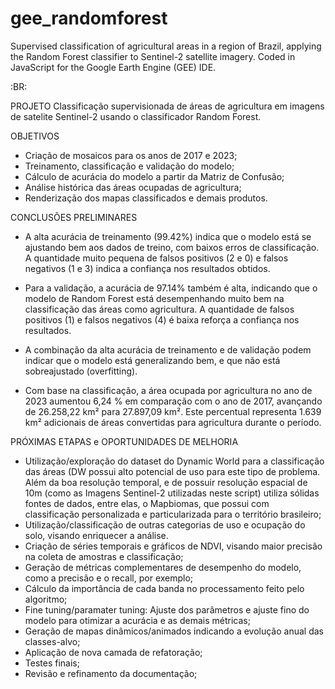 # gee_randomforest
Supervised classification of agricultural areas in a region of Brazil, applying the Random Forest classifier to Sentinel-2 satellite imagery. Coded in JavaScript for the Google Earth Engine (GEE) IDE.

:BR:

PROJETO
Classificação supervisionada de áreas de agricultura em imagens de satelite Sentinel-2 usando o classificador Random Forest.

OBJETIVOS
- Criação de mosaicos para os anos de 2017 e 2023;
- Treinamento, classificação e validação do modelo;
- Cálculo de acurácia do modelo a partir da Matriz de Confusão;
- Análise histórica das áreas ocupadas de agricultura;
- Renderização dos mapas classificados e demais produtos. 

CONCLUSÕES PRELIMINARES
- A alta acurácia de treinamento (99.42%) indica que o modelo está se ajustando bem aos dados de treino, com baixos erros de classificação. 
A quantidade muito pequena de falsos positivos (2 e 0) e falsos negativos (1 e 3) indica a confiança nos resultados obtidos.

- Para a validação, a acurácia de 97.14% também é alta, indicando que o modelo de Random Forest está desempenhando muito bem na classificação das áreas como agricultura. 
A quantidade de falsos positivos (1) e falsos negativos (4) é baixa reforça a confiança nos resultados.

- A combinação da alta acurácia de treinamento e de validação podem indicar que o modelo está generalizando bem, e que não está sobreajustado (overfitting).

- Com base na classificação, a área ocupada por agricultura no ano de 2023 aumentou 6,24 % em comparação com o ano de 2017, avançando de 26.258,22 km² para 27.897,09 km². 
Este percentual representa 1.639 km² adicionais de áreas convertidas para agricultura durante o período.


PRÓXIMAS ETAPAS e OPORTUNIDADES DE MELHORIA
- Utilização/exploração do dataset do Dynamic World para a classificação das áreas (DW possui alto potencial de uso para este tipo de problema. 
Além da boa resolução temporal, e de possuir resolução espacial de 10m (como as Imagens Sentinel-2 utilizadas neste script) utiliza sólidas fontes de dados, entre elas, o Mapbiomas, que possui com classificação personalizada e particularizada para o território brasileiro; 
- Utilização/classificação de outras categorias de uso e ocupação do solo, visando enriquecer a análise.
- Criação de séries temporais e gráficos de NDVI, visando maior precisão na coleta de amostras e classificação;  
- Geração de métricas complementares de desempenho do modelo, como a precisão e o recall, por exemplo;
- Cálculo da importância de cada banda no processamento feito pelo algoritmo;
- Fine tuning/paramater tuning: Ajuste dos parâmetros e ajuste fino do modelo para otimizar a acurácia e as demais métricas;
- Geração de mapas dinâmicos/animados indicando a evolução anual das classes-alvo;
- Aplicação de nova camada de refatoração;
- Testes finais;
- Revisão e refinamento da documentação;
